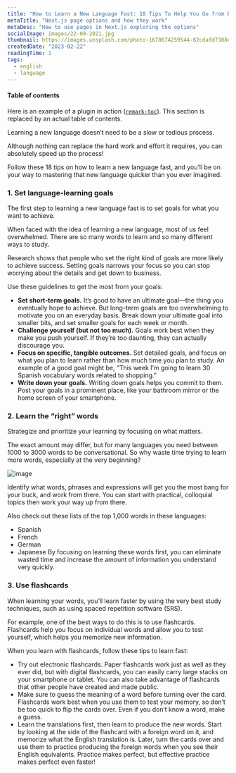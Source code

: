 ```yaml
---
title: "How to Learn a New Language Fast: 18 Tips To Help You Go from Beginner to Fluent"
metaTitle: "Next.js page options and how they work"
metaDesc: "How to use pages in Next.js exploring the options"
socialImage: images/22-09-2021.jpg
thumbnail: https://images.unsplash.com/photo-1678674259544-62cdafd7388c?ixlib=rb-4.0.3&ixid=MnwxMjA3fDB8MHxlZGl0b3JpYWwtZmVlZHwzfHx8ZW58MHx8fHw%3D&auto=format&fit=crop&w=1600&q=60
createdDate: "2023-02-22"
readingTime: 1
tags:
  - english
  - language
---
```


#### Table of contents

Here is an example of a plugin in action
([`remark-toc`](https://github.com/remarkjs/remark-toc)).
This section is replaced by an actual table of contents.

Learning a new language doesn’t need to be a slow or tedious process.

Although nothing can replace the hard work and effort it requires, you can absolutely speed up the process!

Follow these 18 tips on how to learn a new language fast, and you’ll be on your way to mastering that new language quicker than you ever imagined.

### 1. Set language-learning goals

The first step to learning a new language fast is to set goals for what you want to achieve.

When faced with the idea of learning a new language, most of us feel overwhelmed. There are so many words to learn and so many different ways to study.

Research shows that people who set the right kind of goals are more likely to achieve success. Setting goals narrows your focus so you can stop worrying about the details and get down to business.

Use these guidelines to get the most from your goals:

- **Set short-term goals.** It’s good to have an ultimate goal—the thing you eventually hope to achieve. But long-term goals are too overwhelming to motivate you on an everyday basis. Break down your ultimate goal into smaller bits, and set smaller goals for each week or month.
- **Challenge yourself (but not too much).** Goals work best when they make you push yourself. If they’re too daunting, they can actually discourage you.
- **Focus on specific, tangible outcomes.** Set detailed goals, and focus on what you plan to learn rather than how much time you plan to study. An example of a good goal might be, “This week I’m going to learn 30 Spanish vocabulary words related to shopping.”
- **Write down your goals.** Writing down goals helps you commit to them. Post your goals in a prominent place, like your bathroom mirror or the home screen of your smartphone.

### 2. Learn the “right” words

Strategize and prioritize your learning by focusing on what matters.

The exact amount may differ, but for many languages you need between 1000 to 3000 words to be conversational. So why waste time trying to learn more words, especially at the very beginning?

![image](https://images.unsplash.com/photo-1678734190346-e5e5f67604e8?ixlib=rb-4.0.3&ixid=MnwxMjA3fDB8MHxlZGl0b3JpYWwtZmVlZHwzM3x8fGVufDB8fHx8&auto=format&fit=crop&w=800&q=60)

Identify what words, phrases and expressions will get you the most bang for your buck, and work from there. You can start with practical, colloquial topics then work your way up from there.

Also check out these lists of the top 1,000 words in these languages:

- Spanish
- French
- German
- Japanese
  By focusing on learning these words first, you can eliminate wasted time and increase the amount of information you understand very quickly.

### 3. Use flashcards

When learning your words, you’ll learn faster by using the very best study techniques, such as using spaced repetition software (SRS).

For example, one of the best ways to do this is to use flashcards. Flashcards help you focus on individual words and allow you to test yourself, which helps you memorize new information.

When you learn with flashcards, follow these tips to learn fast:

- Try out electronic flashcards. Paper flashcards work just as well as they ever did, but with digital flashcards, you can easily carry large stacks on your smartphone or tablet. You can also take advantage of flashcards that other people have created and made public.
- Make sure to guess the meaning of a word before turning over the card. Flashcards work best when you use them to test your memory, so don’t be too quick to flip the cards over. Even if you don’t know a word, make a guess.
- Learn the translations first, then learn to produce the new words. Start by looking at the side of the flashcard with a foreign word on it, and memorize what the English translation is. Later, turn the cards over and use them to practice producing the foreign words when you see their English equivalents.
  Practice makes perfect, but effective practice makes perfect even faster!
